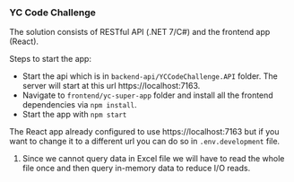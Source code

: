 ### YC Code Challenge

The solution consists of RESTful API (.NET 7/C#) and the frontend app (React).

Steps to start the app:
- Start the api which is in `backend-api/YCCodeChallenge.API` folder. The server will start at this url https://localhost:7163.
- Navigate to `frontend/yc-super-app` folder and install all the frontend dependencies via `npm install`.
- Start the app with `npm start`

The React app already configured to use https://localhost:7163 but if you want to change it to a different url you can do so in `.env.development` file.



1. Since we cannot query data in Excel file we will have to read the whole file once and then query in-memory data to reduce I/O reads.